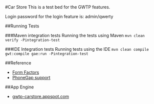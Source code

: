 #Car Store
This is a test bed for the GWTP features. 

Login password for the login feature is: admin/qwerty

##Running Tests

###Maven integration tests
Running the tests using Maven
`mvn clean verify -Pintegration-test`

###IDE Integration tests
Running tests using the IDE
`mvn clean compile gwt:compile gae:run -Pintegration-test`

##Reference
* [Form Factors](https://github.com/ArcBees/GWTP/wiki/Form-Factors)
* [PhoneGap support](https://github.com/ArcBees/GWTP/wiki/Phonegap-support)

##App Engine
* [gwtp-carstore.appspot.com](http://gwtp-carstore.appspot.com/)
